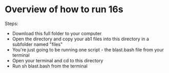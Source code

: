 # Overview of how to run 16s 

Steps: 
- Download this full folder to your computer
- Open the directory and copy your ab1 files into this directory in a subfolder named "files"
- You're just going to be running one script - the blast.bash file from your terminal
- Open your terminal and cd to this directory 
- Run sh blast.bash from the terminal 
